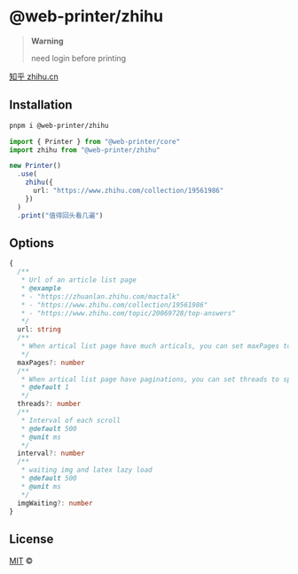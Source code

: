 # @web-printer/zhihu
> **Warning**
>
> need login before printing

[知乎 zhihu.cn](https://zhihu.cn/)

## Installation
```bash
pnpm i @web-printer/zhihu
```

```ts
import { Printer } from "@web-printer/core"
import zhihu from "@web-printer/zhihu"

new Printer()
  .use(
    zhihu({
      url: "https://www.zhihu.com/collection/19561986"
    })
  )
  .print("值得回头看几遍")
```

## Options

```ts
{
  /**
   * Url of an article list page
   * @example
   * - "https://zhuanlan.zhihu.com/mactalk"
   * - "https://www.zhihu.com/collection/19561986"
   * - "https://www.zhihu.com/topic/20069728/top-answers"
   */
  url: string
  /**
   * When artical list page have much articals, you can set maxPages to limit, especially endless loading.
   */
  maxPages?: number
  /**
   * When artical list page have paginations, you can set threads to speed up fetch articals url.
   * @default 1
   */
  threads?: number
  /**
   * Interval of each scroll
   * @default 500
   * @unit ms
   */
  interval?: number
  /**
   * waiting img and latex lazy load
   * @default 500
   * @unit ms
   */
  imgWaiting?: number
}
```

## License

<a href="https://github.com/ourongxing/web-printer/blob/main/LICENSE">MIT</a> <span>©</span> <a href="https://github.com/ourongxing"><img width=15 src="https://avatars.githubusercontent.com/u/48356807?v=4"></a>
